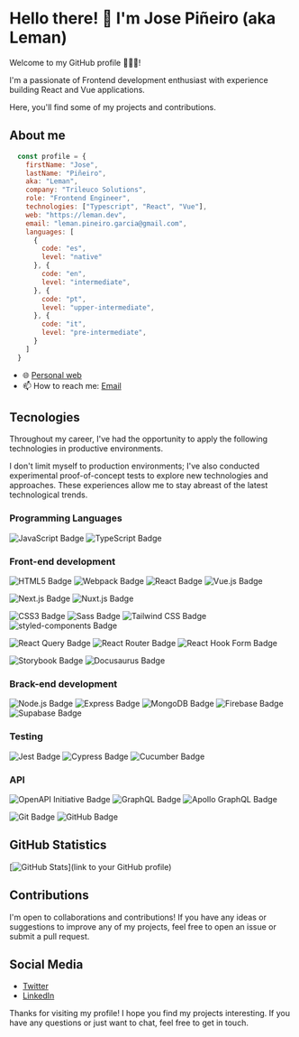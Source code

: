 # Hello there! 👋 I'm Jose Piñeiro (aka Leman)

Welcome to my GitHub profile 👨🏻‍💻!

I'm a passionate of Frontend development enthusiast with experience building React and Vue applications.

Here, you'll find some of my projects and contributions.


## About me
  ```javascript
    const profile = {
      firstName: "Jose",
      lastName: "Piñeiro",
      aka: "Leman",
      company: "Trileuco Solutions",
      role: "Frontend Engineer",
      technologies: ["Typescript", "React", "Vue"],
      web: "https://leman.dev",
      email: "leman.pineiro.garcia@gmail.com",
      languages: [
        {
          code: "es",
          level: "native"
        }, {
          code: "en",
          level: "intermediate",
        }, {
          code: "pt",
          level: "upper-intermediate",
        }, {
          code: "it",
          level: "pre-intermediate",
        }
      ]
    }
  ```

- 🌐 [Personal web](https://leman.dev)
- 📫 How to reach me: [Email](leman.pineiro.garcia@gmail.com)

## Tecnologies


Throughout my career, I've had the opportunity to apply the following technologies in productive environments.

I don't limit myself to production environments; I've also conducted experimental proof-of-concept tests to explore new technologies and approaches. These experiences allow me to stay abreast of the latest technological trends.

### Programming Languages
![JavaScript Badge](https://img.shields.io/badge/JavaScript-F7DF1E?logo=javascript&logoColor=000&style=for-the-badge)
![TypeScript Badge](https://img.shields.io/badge/TypeScript-3178C6?logo=typescript&logoColor=fff&style=for-the-badge)


### Front-end development
![HTML5 Badge](https://img.shields.io/badge/HTML5-E34F26?logo=html5&logoColor=fff&style=for-the-badge)
![Webpack Badge](https://img.shields.io/badge/Webpack-8DD6F9?logo=webpack&logoColor=000&style=for-the-badge)
![React Badge](https://img.shields.io/badge/React-61DAFB?logo=react&logoColor=000&style=for-the-badge)
![Vue.js Badge](https://img.shields.io/badge/Vue.js-4FC08D?logo=vuedotjs&logoColor=fff&style=for-the-badge)

![Next.js Badge](https://img.shields.io/badge/Next.js-000?logo=nextdotjs&logoColor=fff&style=for-the-badge)
![Nuxt.js Badge](https://img.shields.io/badge/Nuxt.js-00DC82?logo=nuxtdotjs&logoColor=fff&style=for-the-badge)

![CSS3 Badge](https://img.shields.io/badge/CSS3-1572B6?logo=css3&logoColor=fff&style=for-the-badge)
![Sass Badge](https://img.shields.io/badge/Sass-C69?logo=sass&logoColor=fff&style=for-the-badge)
![Tailwind CSS Badge](https://img.shields.io/badge/Tailwind%20CSS-06B6D4?logo=tailwindcss&logoColor=fff&style=for-the-badge)
![styled-components Badge](https://img.shields.io/badge/styled--components-DB7093?logo=styledcomponents&logoColor=fff&style=for-the-badge)

![React Query Badge](https://img.shields.io/badge/React%20Query-FF4154?logo=reactquery&logoColor=fff&style=for-the-badge)
![React Router Badge](https://img.shields.io/badge/React%20Router-CA4245?logo=reactrouter&logoColor=fff&style=for-the-badge)
![React Hook Form Badge](https://img.shields.io/badge/React%20Hook%20Form-EC5990?logo=reacthookform&logoColor=fff&style=for-the-badge)

![Storybook Badge](https://img.shields.io/badge/Storybook-FF4785?logo=storybook&logoColor=fff&style=for-the-badge)
![Docusaurus Badge](https://img.shields.io/badge/Docusaurus-3ECC5F?logo=docusaurus&logoColor=fff&style=for-the-badge)

### Brack-end development
![Node.js Badge](https://img.shields.io/badge/Node.js-393?logo=nodedotjs&logoColor=fff&style=for-the-badge)
![Express Badge](https://img.shields.io/badge/Express-000?logo=express&logoColor=fff&style=for-the-badge)
![MongoDB Badge](https://img.shields.io/badge/MongoDB-47A248?logo=mongodb&logoColor=fff&style=for-the-badge)
![Firebase Badge](https://img.shields.io/badge/Firebase-FFCA28?logo=firebase&logoColor=000&style=for-the-badge)
![Supabase Badge](https://img.shields.io/badge/Supabase-3FCF8E?logo=supabase&logoColor=fff&style=for-the-badge)

### Testing
![Jest Badge](https://img.shields.io/badge/Jest-C21325?logo=jest&logoColor=fff&style=for-the-badge)
![Cypress Badge](https://img.shields.io/badge/Cypress-69D3A7?logo=cypress&logoColor=fff&style=for-the-badge)
![Cucumber Badge](https://img.shields.io/badge/Cucumber-23D96C?logo=cucumber&logoColor=fff&style=for-the-badge)

### API
![OpenAPI Initiative Badge](https://img.shields.io/badge/OpenAPI%20Initiative-6BA539?logo=openapiinitiative&logoColor=fff&style=for-the-badge)
![GraphQL Badge](https://img.shields.io/badge/GraphQL-E10098?logo=graphql&logoColor=fff&style=for-the-badge)
![Apollo GraphQL Badge](https://img.shields.io/badge/Apollo%20GraphQL-311C87?logo=apollographql&logoColor=fff&style=for-the-badge)


![Git Badge](https://img.shields.io/badge/Git-F05032?logo=git&logoColor=fff&style=for-the-badge)
![GitHub Badge](https://img.shields.io/badge/GitHub-181717?logo=github&logoColor=fff&style=for-the-badge)

## GitHub Statistics

[![GitHub Stats](https://github-readme-stats.vercel.app/api?username=josempineiro&show_icons=true&theme=dark)](link to your GitHub profile)

## Contributions

I'm open to collaborations and contributions! If you have any ideas or suggestions to improve any of my projects, feel free to open an issue or submit a pull request.

## Social Media

- [Twitter](https://x.com/navylemux)
- [LinkedIn](https://www.linkedin.com/in/josempineiro/)

Thanks for visiting my profile! I hope you find my projects interesting. If you have any questions or just want to chat, feel free to get in touch.

